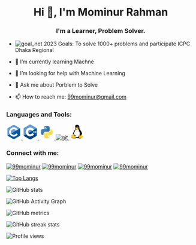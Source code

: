 <h1 align="center">Hi 👋, I'm Mominur Rahman</h1>
<h3 align="center">I'm a Learner, Problem Solver.</h3> 

- <img class="emoji" alt="goal_net" height="20" width="20" src="https://github.githubassets.com/images/icons/emoji/unicode/1f945.png"> 2023 Goals: To solve 1000+ problems and participate ICPC Dhaka Regional 

- 🌱 I’m currently learning Machne
- 🤔 I’m looking for help with Machine Learning 
- 💬 Ask me about Porblem to Solve 
- 📫 How to reach me: 99mominur@gmail.com 

<h3 align="left">Languages and Tools:</h3>
<p align="left"> <a href="https://www.cprogramming.com/" target="_blank" rel="noreferrer"> <img src="https://raw.githubusercontent.com/devicons/devicon/master/icons/c/c-original.svg" alt="c" width="40" height="40"/> </a> <a href="https://www.w3schools.com/cpp/" target="_blank" rel="noreferrer"> <img src="https://raw.githubusercontent.com/devicons/devicon/master/icons/cplusplus/cplusplus-original.svg" alt="cplusplus" width="40" height="40"/> </a> <a href="https://www.python.org" target="_blank" rel="noreferrer"> <img src="https://raw.githubusercontent.com/devicons/devicon/master/icons/python/python-original.svg" alt="python" width="40" height="40"/> </a><a href="https://git-scm.com/" target="_blank" rel="noreferrer"> <img src="https://www.vectorlogo.zone/logos/git-scm/git-scm-icon.svg" alt="git" width="40" height="40"/> </a> <a href="https://www.linux.org/" target="_blank" rel="noreferrer"> <img src="https://raw.githubusercontent.com/devicons/devicon/master/icons/linux/linux-original.svg" alt="linux" width="40" height="40"/> </a>  </p>


<h3 align="left">Connect with me:</h3>
<p align="left">
 <a href="https://codeforces.com/profile/99mominur" target="blank"><img align="center" src="https://raw.githubusercontent.com/rahuldkjain/github-profile-readme-generator/master/src/images/icons/Social/codeforces.svg" alt="99mominur" height="30" width="40" /></a>
 <a href="https://www.leetcode.com/99mominur" target="blank"><img align="center" src="https://raw.githubusercontent.com/rahuldkjain/github-profile-readme-generator/master/src/images/icons/Social/leet-code.svg" alt="99mominur" height="30" width="40" /></a>
 <a href="https://www.hackerrank.com/99mominur" target="blank"><img align="center" src="https://raw.githubusercontent.com/rahuldkjain/github-profile-readme-generator/master/src/images/icons/Social/hackerrank.svg" alt="99mominur" height="30" width="40" /></a>
 <a href="https://linkedin.com/in/99mominur" target="blank"><img align="center" src="https://raw.githubusercontent.com/rahuldkjain/github-profile-readme-generator/master/src/images/icons/Social/linked-in-alt.svg" alt="99mominur" height="30" width="40" /></a>
 

</p>

 

[![Top Langs](https://github-readme-stats.vercel.app/api/top-langs/?username=99mominur)](https://github.com/anuraghazra/github-readme-stats)

![GitHub stats](https://github-readme-stats.vercel.app/api?username=99mominur&show_icons=true&count_private=true)  

![GitHub Activity Graph](https://activity-graph.herokuapp.com/graph?username=99mominur)  

![GitHub metrics](https://metrics.lecoq.io/99mominur)  

![GitHub streak stats](https://streak-stats.demolab.com/?user=99mominur)  

![Profile views](https://gpvc.arturio.dev/99mominur)  
